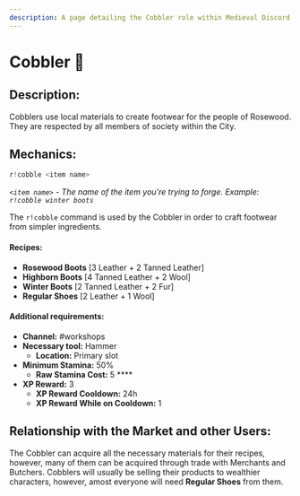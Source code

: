 ```yaml
---
description: A page detailing the Cobbler role within Medieval Discord.
---
```


# Cobbler 👢

## Description:

Cobblers use local materials to create footwear for the people of Rosewood. They are respected by all members of society within the City.

## Mechanics:

```javascript
r!cobble <item name>
```

_`<item name>`_ _- The name of the item you're trying to forge. Example:_ _`r!cobble winter boots`_

The `r!cobble` command is used by the Cobbler in order to craft footwear from simpler ingredients. 

#### Recipes:

* **Rosewood Boots** \[3 Leather + 2 Tanned Leather\]
* **Highborn Boots** \[4 Tanned Leather + 2 Wool\]
* **Winter Boots** \[2 Tanned Leather + 2 Fur\]
* **Regular Shoes** \[2 Leather + 1 Wool\]

#### Additional requirements:

* **Channel:** \#workshops
* **Necessary tool:** Hammer
  * **Location:** Primary slot
* **Minimum Stamina:** 50%
  * **Raw Stamina Cost:** 5 ****
* **XP Reward:** 3
  * **XP Reward Cooldown:** 24h
  * **XP Reward While on Cooldown:** 1

## Relationship with the Market and other Users:

The Cobbler can acquire all the necessary materials for their recipes, however, many of them can be acquired through trade with Merchants and Butchers. Cobblers will usually be selling their products to wealthier characters, however, amost everyone will need **Regular Shoes** from them.

